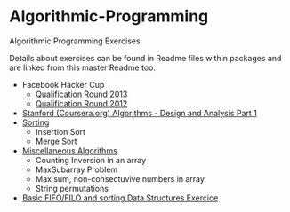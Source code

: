 Algorithmic-Programming
=======================

Algorithmic Programming Exercises

Details about exercises can be found in Readme files within packages and are linked from this master Readme too.

* Facebook Hacker Cup
	* [Qualification Round 2013](src/com/anuragkapur/fb/hackercup2013/qr)
	* [Qualification Round 2012](src/com/anuragkapur/fb/hackercup2012/qr)
* [Stanford (Coursera.org) Algorithms - Design and Analysis Part 1](src/com/anuragkapur/ada1)
* [Sorting](src/com/anuragkapur/sorting) 
	* Insertion Sort
	* Merge Sort
* [Miscellaneous Algorithms](src/com/anuragkapur/misc)
	* Counting Inversion in an array
	* MaxSubarray Problem
	* Max sum, non-consectuvive numbers in array
	* String permutations
* [Basic FIFO/FILO and sorting Data Structures Exercice](src/com/anuragkapur/wgsn)
